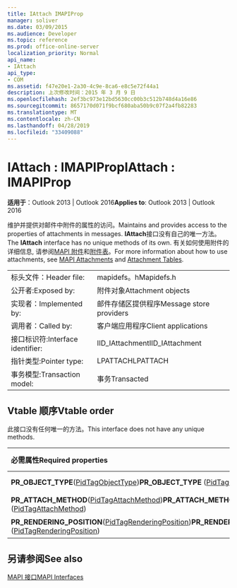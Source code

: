 ```yaml
---
title: IAttach IMAPIProp
manager: soliver
ms.date: 03/09/2015
ms.audience: Developer
ms.topic: reference
ms.prod: office-online-server
localization_priority: Normal
api_name:
- IAttach
api_type:
- COM
ms.assetid: f47e20e1-2a30-4c9e-8ca6-e8c5e72f44a1
description: 上次修改时间：2015 年 3 月 9 日
ms.openlocfilehash: 2ef3bc973e12bd5630cc00b3c512b748d4a16e86
ms.sourcegitcommit: 8657170d071f9bcf680aba50b9c07f2a4fb82283
ms.translationtype: MT
ms.contentlocale: zh-CN
ms.lasthandoff: 04/28/2019
ms.locfileid: "33409088"
---
```

# <a name="iattach--imapiprop"></a><span data-ttu-id="d2765-103">IAttach : IMAPIProp</span><span class="sxs-lookup"><span data-stu-id="d2765-103">IAttach : IMAPIProp</span></span>

  
  
<span data-ttu-id="d2765-104">**适用于**：Outlook 2013 | Outlook 2016</span><span class="sxs-lookup"><span data-stu-id="d2765-104">**Applies to**: Outlook 2013 | Outlook 2016</span></span> 
  
<span data-ttu-id="d2765-105">维护并提供对邮件中附件的属性的访问。</span><span class="sxs-lookup"><span data-stu-id="d2765-105">Maintains and provides access to the properties of attachments in messages.</span></span> <span data-ttu-id="d2765-106">**IAttach**接口没有自己的唯一方法。</span><span class="sxs-lookup"><span data-stu-id="d2765-106">The **IAttach** interface has no unique methods of its own.</span></span> <span data-ttu-id="d2765-107">有关如何使用附件的详细信息, 请参阅[MAPI 附件](mapi-attachments.md)和[附件表](attachment-tables.md)。</span><span class="sxs-lookup"><span data-stu-id="d2765-107">For more information about how to use attachments, see [MAPI Attachments](mapi-attachments.md) and [Attachment Tables](attachment-tables.md).</span></span> 
  
|||
|:-----|:-----|
|<span data-ttu-id="d2765-108">标头文件：</span><span class="sxs-lookup"><span data-stu-id="d2765-108">Header file:</span></span>  <br/> |<span data-ttu-id="d2765-109">mapidefs。h</span><span class="sxs-lookup"><span data-stu-id="d2765-109">Mapidefs.h</span></span>  <br/> |
|<span data-ttu-id="d2765-110">公开者:</span><span class="sxs-lookup"><span data-stu-id="d2765-110">Exposed by:</span></span>  <br/> |<span data-ttu-id="d2765-111">附件对象</span><span class="sxs-lookup"><span data-stu-id="d2765-111">Attachment objects</span></span>  <br/> |
|<span data-ttu-id="d2765-112">实现者：</span><span class="sxs-lookup"><span data-stu-id="d2765-112">Implemented by:</span></span>  <br/> |<span data-ttu-id="d2765-113">邮件存储区提供程序</span><span class="sxs-lookup"><span data-stu-id="d2765-113">Message store providers</span></span>  <br/> |
|<span data-ttu-id="d2765-114">调用者：</span><span class="sxs-lookup"><span data-stu-id="d2765-114">Called by:</span></span>  <br/> |<span data-ttu-id="d2765-115">客户端应用程序</span><span class="sxs-lookup"><span data-stu-id="d2765-115">Client applications</span></span>  <br/> |
|<span data-ttu-id="d2765-116">接口标识符:</span><span class="sxs-lookup"><span data-stu-id="d2765-116">Interface identifier:</span></span>  <br/> |<span data-ttu-id="d2765-117">IID_IAttachment</span><span class="sxs-lookup"><span data-stu-id="d2765-117">IID_IAttachment</span></span>  <br/> |
|<span data-ttu-id="d2765-118">指针类型:</span><span class="sxs-lookup"><span data-stu-id="d2765-118">Pointer type:</span></span>  <br/> |<span data-ttu-id="d2765-119">LPATTACH</span><span class="sxs-lookup"><span data-stu-id="d2765-119">LPATTACH</span></span>  <br/> |
|<span data-ttu-id="d2765-120">事务模型:</span><span class="sxs-lookup"><span data-stu-id="d2765-120">Transaction model:</span></span>  <br/> |<span data-ttu-id="d2765-121">事务</span><span class="sxs-lookup"><span data-stu-id="d2765-121">Transacted</span></span>  <br/> |
   
## <a name="vtable-order"></a><span data-ttu-id="d2765-122">Vtable 顺序</span><span class="sxs-lookup"><span data-stu-id="d2765-122">Vtable order</span></span>

<span data-ttu-id="d2765-123">此接口没有任何唯一的方法。</span><span class="sxs-lookup"><span data-stu-id="d2765-123">This interface does not have any unique methods.</span></span>
  
|<span data-ttu-id="d2765-124">**必需属性**</span><span class="sxs-lookup"><span data-stu-id="d2765-124">**Required properties**</span></span>|<span data-ttu-id="d2765-125">**访问**</span><span class="sxs-lookup"><span data-stu-id="d2765-125">**Access**</span></span>|
|:-----|:-----|
|<span data-ttu-id="d2765-126">**PR_OBJECT_TYPE**([PidTagObjectType](pidtagobjecttype-canonical-property.md))</span><span class="sxs-lookup"><span data-stu-id="d2765-126">**PR_OBJECT_TYPE** ([PidTagObjectType](pidtagobjecttype-canonical-property.md))</span></span>  <br/> |<span data-ttu-id="d2765-127">只读</span><span class="sxs-lookup"><span data-stu-id="d2765-127">Read-only</span></span>  <br/> |
|<span data-ttu-id="d2765-128">**PR_ATTACH_METHOD**([PidTagAttachMethod](pidtagattachmethod-canonical-property.md))</span><span class="sxs-lookup"><span data-stu-id="d2765-128">**PR_ATTACH_METHOD** ([PidTagAttachMethod](pidtagattachmethod-canonical-property.md))</span></span>  <br/> |<span data-ttu-id="d2765-129">读/写</span><span class="sxs-lookup"><span data-stu-id="d2765-129">Read/write</span></span>  <br/> |
|<span data-ttu-id="d2765-130">**PR_RENDERING_POSITION**([PidTagRenderingPosition](pidtagrenderingposition-canonical-property.md))</span><span class="sxs-lookup"><span data-stu-id="d2765-130">**PR_RENDERING_POSITION** ([PidTagRenderingPosition](pidtagrenderingposition-canonical-property.md))</span></span>  <br/> |<span data-ttu-id="d2765-131">读/写</span><span class="sxs-lookup"><span data-stu-id="d2765-131">Read/write</span></span>  <br/> |
   
## <a name="see-also"></a><span data-ttu-id="d2765-132">另请参阅</span><span class="sxs-lookup"><span data-stu-id="d2765-132">See also</span></span>



[<span data-ttu-id="d2765-133">MAPI 接口</span><span class="sxs-lookup"><span data-stu-id="d2765-133">MAPI Interfaces</span></span>](mapi-interfaces.md)


